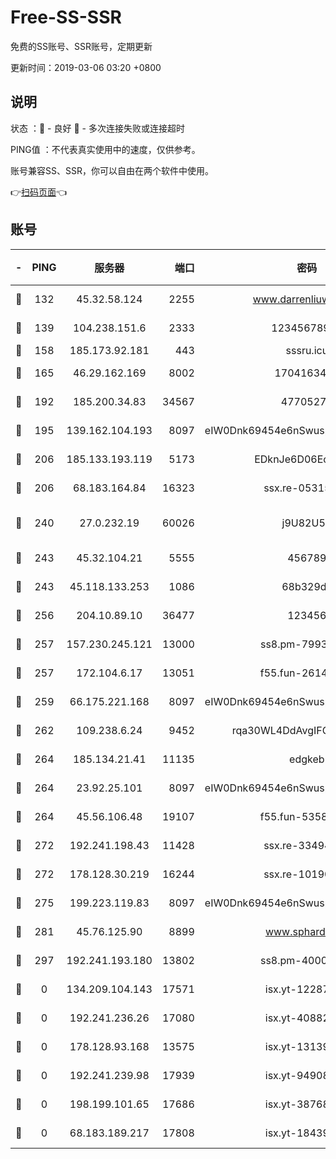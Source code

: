 # Free-SS-SSR

免费的SS账号、SSR账号，定期更新

更新时间：2019-03-06 03:20 +0800

## 说明

状态     ：🙂 - 良好 🙁 - 多次连接失败或连接超时

PING值   ：不代表真实使用中的速度，仅供参考。

账号兼容SS、SSR，你可以自由在两个软件中使用。

👉[扫码页面](https://liesauer.github.io/free-ss-ssr.github.io/)👈

## 账号

|-|PING|服务器|端口|密码|加密方式|区域|
|:----:|:----:|:-----:|-----:|:----:|:----:|:----:|
|🙂|132|45.32.58.124|2255|www.darrenliuwei.com|aes-256-cfb|JP|
|🙂|139|104.238.151.6|2333|12345678900|aes-256-cfb|JP|
|🙂|158|185.173.92.181|443|sssru.icu|rc4-md5|RU|
|🙂|165|46.29.162.169|8002|1704163453|aes-256-cfb|RU|
|🙂|192|185.200.34.83|34567|47705279|aes-256-cfb|US|
|🙂|195|139.162.104.193|8097|eIW0Dnk69454e6nSwuspv9DmS201tQ0D|aes-256-cfb|JP|
|🙂|206|185.133.193.119|5173|EDknJe6D06EoWDaw|aes-256-cfb|US|
|🙂|206|68.183.164.84|16323|ssx.re-05315643|aes-256-cfb|US|
|🙂|240|27.0.232.19|60026|j9U82U53|xchacha20-ietf-poly1305|HK|
|🙂|243|45.32.104.21|5555|456789|aes-256-cfb|SG|
|🙂|243|45.118.133.253|1086|68b329da|aes-256-cfb|SG|
|🙂|256|204.10.89.10|36477|123456|aes-256-cfb|US|
|🙂|257|157.230.245.121|13000|ss8.pm-79933809|aes-256-cfb|SG|
|🙂|257|172.104.6.17|13051|f55.fun-26146872|aes-256-cfb|US|
|🙂|259|66.175.221.168|8097|eIW0Dnk69454e6nSwuspv9DmS201tQ0D|aes-256-cfb|US|
|🙂|262|109.238.6.24|9452|rqa30WL4DdAvgIFG6Fs3znzTa|aes-256-cfb|FR|
|🙂|264|185.134.21.41|11135|edgkeb|aes-256-cfb|GB|
|🙂|264|23.92.25.101|8097|eIW0Dnk69454e6nSwuspv9DmS201tQ0D|aes-256-cfb|US|
|🙂|264|45.56.106.48|19107|f55.fun-53586818|aes-256-cfb|US|
|🙂|272|192.241.198.43|11428|ssx.re-33494381|aes-256-cfb|US|
|🙂|272|178.128.30.219|16244|ssx.re-10190276|aes-256-cfb|SG|
|🙂|275|199.223.119.83|8097|eIW0Dnk69454e6nSwuspv9DmS201tQ0D|aes-256-cfb|US|
|🙂|281|45.76.125.90|8899|www.sphard.com|aes-256-cfb|JP|
|🙂|297|192.241.193.180|13802|ss8.pm-40001184|aes-256-cfb|US|
|🙁|0|134.209.104.143|17571|isx.yt-12287887|aes-256-cfb|SG|
|🙁|0|192.241.236.26|17080|isx.yt-40882343|aes-256-cfb|US|
|🙁|0|178.128.93.168|13575|isx.yt-13139523|aes-256-cfb|SG|
|🙁|0|192.241.239.98|17939|isx.yt-94908149|aes-256-cfb|US|
|🙁|0|198.199.101.65|17686|isx.yt-38768454|aes-256-cfb|US|
|🙁|0|68.183.189.217|17808|isx.yt-18439872|aes-256-cfb|SG|
